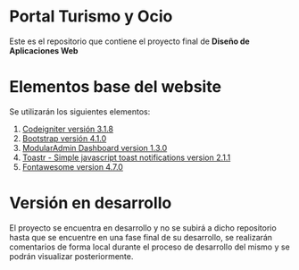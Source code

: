 # Portal Turismo y Ocio

Este es el repositorio que contiene el proyecto final de **Diseño de Aplicaciones Web**

# Elementos base del website

Se utilizarán los siguientes elementos:
1. [Codeigniter versión 3.1.8](https://codeigniter.com/)
2. [Bootstrap versión 4.1.0](https://getbootstrap.com/)
3. [ModularAdmin Dashboard version 1.3.0](https://github.com/modularcode/modular-admin-html)
4. [Toastr - Simple javascript toast notifications version 2.1.1](http://codeseven.github.io/toastr/)
5. [Fontawesome version 4.7.0](http://http://fontawesome.io/)

# Versión en desarrollo

El proyecto se encuentra en desarrollo y no se subirá a dicho repositorio hasta que se encuentre en una fase final de su desarrollo, se realizarán comentarios de forma local durante el proceso de desarrollo del mismo y se podrán visualizar posteriormente.
